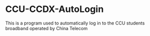 # CCU-CCDX-AutoLogin
This is a program used to automatically log in to the CCU students broadband operated by China Telecom
